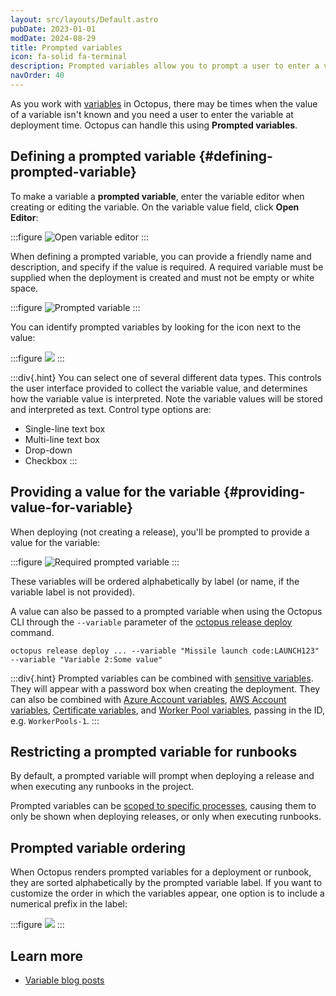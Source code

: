 ```yaml
---
layout: src/layouts/Default.astro
pubDate: 2023-01-01
modDate: 2024-08-29
title: Prompted variables
icon: fa-solid fa-terminal
description: Prompted variables allow you to prompt a user to enter a value rather than storing it in Octopus.
navOrder: 40
---
```

As you work with [variables](/docs/projects/variables) in Octopus, there may be times when the value of a variable isn't known and you need a user to enter the variable at deployment time. Octopus can handle this using **Prompted variables**.

## Defining a prompted variable {#defining-prompted-variable}

To make a variable a **prompted variable**, enter the variable editor when creating or editing the variable. On the variable value field, click **Open Editor**:

:::figure
![Open variable editor](/docs/projects/variables/images/open-variable-editor.png)
:::

When defining a prompted variable, you can provide a friendly name and description, and specify if the value is required. A required variable must be supplied when the deployment is created and must not be empty or white space.

:::figure
![Prompted variable](/docs/projects/variables/images/prompted-variable.png)
:::

You can identify prompted variables by looking for the icon next to the value:

:::figure
![](/docs/projects/variables/images/prompted-variable-icon.png)
:::

:::div{.hint}
You can select one of several different data types. This controls the user interface provided to collect the variable value, and determines how the variable value is interpreted. Note the variable values will be stored and interpreted as text. Control type options are:
- Single-line text box
- Multi-line text box
- Drop-down
- Checkbox
:::

## Providing a value for the variable {#providing-value-for-variable}

When deploying (not creating a release), you'll be prompted to provide a value for the variable:

:::figure
![Required prompted variable](/docs/projects/variables/images/3278301.png)
:::

These variables will be ordered alphabetically by label (or name, if the variable label is not provided).

A value can also be passed to a prompted variable when using the Octopus CLI through the `--variable` parameter of the [octopus release deploy](/docs/octopus-rest-api/cli/octopus-release-deploy) command.

```bash;
octopus release deploy ... --variable "Missile launch code:LAUNCH123" --variable "Variable 2:Some value"
```

:::div{.hint}
Prompted variables can be combined with [sensitive variables](/docs/projects/variables/sensitive-variables/). They will appear with a password box when creating the deployment. They can also be combined with [Azure Account variables](/docs/projects/variables/azure-account-variables/), [AWS Account variables](/docs/projects/variables/aws-account-variables/), [Certificate variables](/docs/projects/variables/certificate-variables/), and [Worker Pool variables](/docs/projects/variables/worker-pool-variables), passing in the ID, e.g. `WorkerPools-1`.
:::

## Restricting a prompted variable for runbooks

By default, a prompted variable will prompt when deploying a release and when executing any runbooks in the project.

Prompted variables can be [scoped to specific processes](/docs/runbooks/runbook-variables/#prompted-variables), causing them to only be shown when deploying releases, or only when executing runbooks.

## Prompted variable ordering

When Octopus renders prompted variables for a deployment or runbook, they are sorted alphabetically by the prompted variable label. If you want to customize the order in which the variables appear, one option is to include a numerical prefix in the label:

:::figure
![](/docs/projects/variables/images/prompted-variable-custom-sort.png)
:::

## Learn more

- [Variable blog posts](https://octopus.com/blog/tag/variables)
